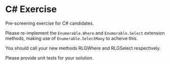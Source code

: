 # C# Exercise
Pre-screening exercise for C# candidates.


Please re-implement the `Enumerable.Where` and `Enumerable.Select` extension methods, making use of `Enumerable.SelectMany` to acheive this.

You should call your new methods RLGWhere and RLGSelect respectively.

Please provide unit tests for your solution.
